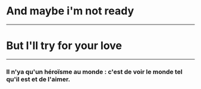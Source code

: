 #  And maybe i'm not ready
------------------------------
#    But l'll try for your love
------------------------------
### Il n'ya qu'un héroïsme au monde : c'est de voir le monde tel qu'il est et de l'aimer.

